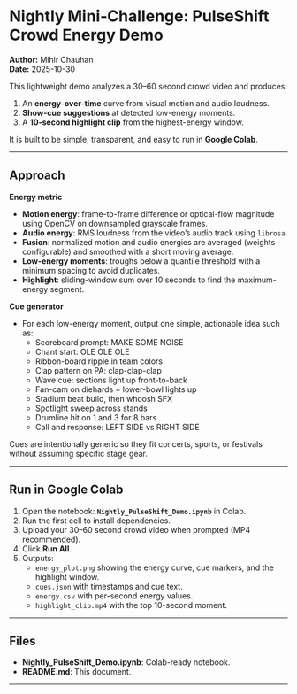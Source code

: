 
# Nightly Mini‑Challenge: PulseShift Crowd Energy Demo

**Author:** Mihir Chauhan  
**Date:** 2025-10-30

This lightweight demo analyzes a 30–60 second crowd video and produces:
1. An **energy-over-time** curve from visual motion and audio loudness.  
2. **Show-cue suggestions** at detected low-energy moments.  
3. A **10-second highlight clip** from the highest-energy window.

It is built to be simple, transparent, and easy to run in **Google Colab**.

---

## Approach

**Energy metric**
- **Motion energy**: frame-to-frame difference or optical-flow magnitude using OpenCV on downsampled grayscale frames.
- **Audio energy**: RMS loudness from the video’s audio track using `librosa`.
- **Fusion**: normalized motion and audio energies are averaged (weights configurable) and smoothed with a short moving average.
- **Low-energy moments**: troughs below a quantile threshold with a minimum spacing to avoid duplicates.
- **Highlight**: sliding-window sum over 10 seconds to find the maximum-energy segment.

**Cue generator**
- For each low-energy moment, output one simple, actionable idea such as:
  - Scoreboard prompt: MAKE SOME NOISE
  - Chant start: OLE OLE OLE
  - Ribbon-board ripple in team colors
  - Clap pattern on PA: clap-clap-clap
  - Wave cue: sections light up front-to-back
  - Fan-cam on diehards + lower-bowl lights up
  - Stadium beat build, then whoosh SFX
  - Spotlight sweep across stands
  - Drumline hit on 1 and 3 for 8 bars
  - Call and response: LEFT SIDE vs RIGHT SIDE

Cues are intentionally generic so they fit concerts, sports, or festivals without assuming specific stage gear.

---

## Run in Google Colab

1. Open the notebook: **`Nightly_PulseShift_Demo.ipynb`** in Colab.  
2. Run the first cell to install dependencies.  
3. Upload your 30–60 second crowd video when prompted (MP4 recommended).  
4. Click **Run All**.  
5. Outputs:
   - `energy_plot.png` showing the energy curve, cue markers, and the highlight window.
   - `cues.json` with timestamps and cue text.
   - `energy.csv` with per-second energy values.
   - `highlight_clip.mp4` with the top 10-second moment.

---

## Files

- **Nightly_PulseShift_Demo.ipynb**: Colab-ready notebook.
- **README.md**: This document.

---
